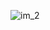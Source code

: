 ![im_2](https://github.com/Megha-pd/Awarded-in-UPS-Logistics/assets/167335144/88bcd597-76a0-4016-91ee-8f163bf36935)
